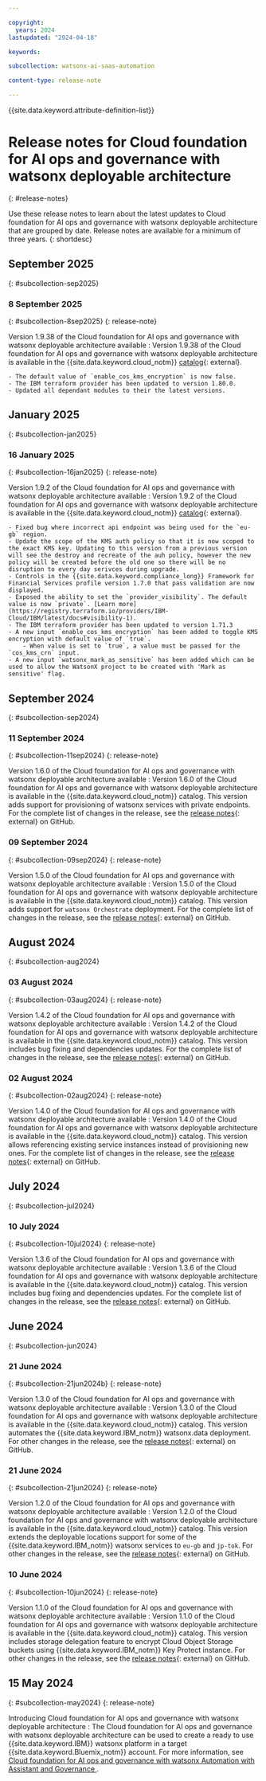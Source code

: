 ```yaml
---

copyright:
  years: 2024
lastupdated: "2024-04-18"

keywords:

subcollection: watsonx-ai-saas-automation

content-type: release-note

---
```


{{site.data.keyword.attribute-definition-list}}

# Release notes for Cloud foundation for AI ops and governance with watsonx deployable architecture
{: #release-notes}

Use these release notes to learn about the latest updates to Cloud foundation for AI ops and governance with watsonx deployable architecture that are grouped by date. Release notes are available for a minimum of three years.
{: shortdesc}

## September 2025
{: #subcollection-sep2025}

### 8 September 2025
{: #subcollection-8sep2025}
{: release-note}

Version 1.9.38 of the Cloud foundation for AI ops and governance with watsonx deployable architecture available
:   Version 1.9.38 of the Cloud foundation for AI ops and governance with watsonx deployable architecture is available in the {{site.data.keyword.cloud_notm}} [catalog](/catalog#deployable_architecture){: external}.

    - The default value of `enable_cos_kms_encryption` is now false.
    - The IBM terraform provider has been updated to version 1.80.0.
    - Updated all dependant modules to their the latest versions.

## January 2025
{: #subcollection-jan2025}

### 16 January 2025
{: #subcollection-16jan2025}
{: release-note}

Version 1.9.2 of the Cloud foundation for AI ops and governance with watsonx deployable architecture available
:   Version 1.9.2 of the Cloud foundation for AI ops and governance with watsonx deployable architecture is available in the {{site.data.keyword.cloud_notm}} [catalog](/catalog#deployable_architecture){: external}.

    - Fixed bug where incorrect api endpoint was being used for the `eu-gb` region.
    - Update the scope of the KMS auth policy so that it is now scoped to the exact KMS key. Updating to this version from a previous version will see the destroy and recreate of the auh policy, however the new policy will be created before the old one so there will be no disruption to every day serivces during upgrade.
    - Controls in the {{site.data.keyword.compliance_long}} Framework for Financial Services profile version 1.7.0 that pass validation are now displayed.
    - Exposed the ability to set the `provider_visibility`. The default value is now `private`. [Learn more](https://registry.terraform.io/providers/IBM-Cloud/IBM/latest/docs#visibility-1).
    - The IBM terraform provider has been updated to version 1.71.3
    - A new input `enable_cos_kms_encryption` has been added to toggle KMS encryption with default value of `true`.
        - When value is set to `true`, a value must be passed for the `cos_kms_crn` input. 
    - A new input `watsonx_mark_as_sensitive` has been added which can be used to allow the WatsonX project to be created with 'Mark as sensitive' flag.

## September 2024
{: #subcollection-sep2024}

### 11 September 2024
{: #subcollection-11sep2024}
{: release-note}

Version 1.6.0 of the Cloud foundation for AI ops and governance with watsonx deployable architecture available
:   Version 1.6.0 of the Cloud foundation for AI ops and governance with watsonx deployable architecture is available in the {{site.data.keyword.cloud_notm}} catalog. This version adds support for provisioning of watsonx services with private endpoints.
For the complete list of changes in the release, see the [release notes](https://github.com/terraform-ibm-modules/terraform-ibm-watsonx-saas-da/releases/tag/v1.6.0){: external} on GitHub.

### 09 September 2024
{: #subcollection-09sep2024}
{: release-note}

Version 1.5.0 of the Cloud foundation for AI ops and governance with watsonx deployable architecture available
:   Version 1.5.0 of the Cloud foundation for AI ops and governance with watsonx deployable architecture is available in the {{site.data.keyword.cloud_notm}} catalog. This version adds support for `watsonx Orchestrate` deployment.
For the complete list of changes in the release, see the [release notes](https://github.com/terraform-ibm-modules/terraform-ibm-watsonx-saas-da/releases/tag/v1.5.0){: external} on GitHub.

## August 2024
{: #subcollection-aug2024}

### 03 August 2024
{: #subcollection-03aug2024}
{: release-note}

Version 1.4.2 of the Cloud foundation for AI ops and governance with watsonx deployable architecture available
:   Version 1.4.2 of the Cloud foundation for AI ops and governance with watsonx deployable architecture is available in the {{site.data.keyword.cloud_notm}} catalog. This version includes bug fixing and dependencies updates.
For the complete list of changes in the release, see the [release notes](https://github.com/terraform-ibm-modules/terraform-ibm-watsonx-saas-da/releases/tag/v1.4.2){: external} on GitHub.

### 02 August 2024
{: #subcollection-02aug2024}
{: release-note}

Version 1.4.0 of the Cloud foundation for AI ops and governance with watsonx deployable architecture available
:   Version 1.4.0 of the Cloud foundation for AI ops and governance with watsonx deployable architecture is available in the {{site.data.keyword.cloud_notm}} catalog. This version allows referencing existing service instances instead of provisioning new ones.
For the complete list of changes in the release, see the [release notes](https://github.com/terraform-ibm-modules/terraform-ibm-watsonx-saas-da/releases/tag/v1.4.0){: external} on GitHub.

## July 2024
{: #subcollection-jul2024}

### 10 July 2024
{: #subcollection-10jul2024}
{: release-note}

Version 1.3.6 of the Cloud foundation for AI ops and governance with watsonx deployable architecture available
:   Version 1.3.6 of the Cloud foundation for AI ops and governance with watsonx deployable architecture is available in the {{site.data.keyword.cloud_notm}} catalog. This version includes bug fixing and dependencies updates.
For the complete list of changes in the release, see the [release notes](https://github.com/terraform-ibm-modules/terraform-ibm-watsonx-saas-da/releases/tag/v1.3.6){: external} on GitHub.

## June 2024
{: #subcollection-jun2024}

### 21 June 2024
{: #subcollection-21jun2024b}
{: release-note}

Version 1.3.0 of the Cloud foundation for AI ops and governance with watsonx deployable architecture available
:   Version 1.3.0 of the Cloud foundation for AI ops and governance with watsonx deployable architecture is available in the {{site.data.keyword.cloud_notm}} catalog. This version automates the {{site.data.keyword.IBM_notm}} watsonx.data deployment.
For other changes in the release, see the [release notes](https://github.com/terraform-ibm-modules/terraform-ibm-watsonx-saas-da/releases/tag/v1.3.0){: external} on GitHub.

### 21 June 2024
{: #subcollection-21jun2024}
{: release-note}

Version 1.2.0 of the Cloud foundation for AI ops and governance with watsonx deployable architecture available
:   Version 1.2.0 of the Cloud foundation for AI ops and governance with watsonx deployable architecture is available in the {{site.data.keyword.cloud_notm}} catalog. This version extends the deployable locations support for some of the {{site.data.keyword.IBM_notm}} watsonx services to `eu-gb` and `jp-tok`.
For other changes in the release, see the [release notes](https://github.com/terraform-ibm-modules/terraform-ibm-watsonx-saas-da/releases/tag/v1.2.0){: external} on GitHub.

### 10 June 2024
{: #subcollection-10jun2024}
{: release-note}

Version 1.1.0 of the Cloud foundation for AI ops and governance with watsonx deployable architecture available
:   Version 1.1.0 of the Cloud foundation for AI ops and governance with watsonx deployable architecture is available in the {{site.data.keyword.cloud_notm}} catalog. This version includes storage delegation feature to encrypt Cloud Object Storage buckets using {{site.data.keyword.IBM_notm}} Key Protect instance.
For other changes in the release, see the [release notes](https://github.com/terraform-ibm-modules/terraform-ibm-watsonx-saas-da/releases/tag/v1.1.0){: external} on GitHub.

## 15 May 2024
{: #subcollection-may2024}
{: release-note}

Introducing Cloud foundation for AI ops and governance with watsonx deployable architecture : The Cloud foundation for AI ops and governance with watsonx deployable architecture can be used to create a ready to use {{site.data.keyword.IBM}} watsonx platform in a target {{site.data.keyword.Bluemix_notm}} account. For more information, see [Cloud foundation for AI ops and governance with watsonx Automation with Assistant and Governance
](/docs/watsonx-ai-saas-automation?topic=watsonx-ai-saas-automation-watsonx-ai-reference-architecture).
